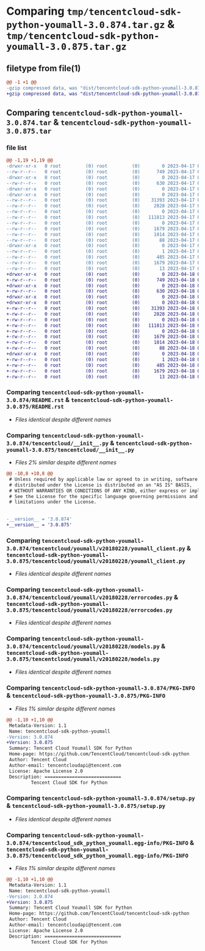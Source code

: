 # Comparing `tmp/tencentcloud-sdk-python-youmall-3.0.874.tar.gz` & `tmp/tencentcloud-sdk-python-youmall-3.0.875.tar.gz`

## filetype from file(1)

```diff
@@ -1 +1 @@
-gzip compressed data, was "dist/tencentcloud-sdk-python-youmall-3.0.874.tar", last modified: Mon Apr 17 00:55:07 2023, max compression
+gzip compressed data, was "dist/tencentcloud-sdk-python-youmall-3.0.875.tar", last modified: Tue Apr 18 01:08:11 2023, max compression
```

## Comparing `tencentcloud-sdk-python-youmall-3.0.874.tar` & `tencentcloud-sdk-python-youmall-3.0.875.tar`

### file list

```diff
@@ -1,19 +1,19 @@
-drwxr-xr-x   0 root         (0) root         (0)        0 2023-04-17 00:55:07.000000 tencentcloud-sdk-python-youmall-3.0.874/
--rw-r--r--   0 root         (0) root         (0)      749 2023-04-17 00:55:07.000000 tencentcloud-sdk-python-youmall-3.0.874/README.rst
-drwxr-xr-x   0 root         (0) root         (0)        0 2023-04-17 00:55:07.000000 tencentcloud-sdk-python-youmall-3.0.874/tencentcloud/
--rw-r--r--   0 root         (0) root         (0)      630 2023-04-17 00:55:07.000000 tencentcloud-sdk-python-youmall-3.0.874/tencentcloud/__init__.py
-drwxr-xr-x   0 root         (0) root         (0)        0 2023-04-17 00:55:07.000000 tencentcloud-sdk-python-youmall-3.0.874/tencentcloud/youmall/
-drwxr-xr-x   0 root         (0) root         (0)        0 2023-04-17 00:55:07.000000 tencentcloud-sdk-python-youmall-3.0.874/tencentcloud/youmall/v20180228/
--rw-r--r--   0 root         (0) root         (0)    31393 2023-04-17 00:55:07.000000 tencentcloud-sdk-python-youmall-3.0.874/tencentcloud/youmall/v20180228/youmall_client.py
--rw-r--r--   0 root         (0) root         (0)     2828 2023-04-17 00:55:07.000000 tencentcloud-sdk-python-youmall-3.0.874/tencentcloud/youmall/v20180228/errorcodes.py
--rw-r--r--   0 root         (0) root         (0)        0 2023-04-17 00:55:07.000000 tencentcloud-sdk-python-youmall-3.0.874/tencentcloud/youmall/v20180228/__init__.py
--rw-r--r--   0 root         (0) root         (0)   111813 2023-04-17 00:55:07.000000 tencentcloud-sdk-python-youmall-3.0.874/tencentcloud/youmall/v20180228/models.py
--rw-r--r--   0 root         (0) root         (0)        0 2023-04-17 00:55:07.000000 tencentcloud-sdk-python-youmall-3.0.874/tencentcloud/youmall/__init__.py
--rw-r--r--   0 root         (0) root         (0)     1679 2023-04-17 00:55:07.000000 tencentcloud-sdk-python-youmall-3.0.874/PKG-INFO
--rw-r--r--   0 root         (0) root         (0)     1014 2023-04-17 00:55:07.000000 tencentcloud-sdk-python-youmall-3.0.874/setup.py
--rw-r--r--   0 root         (0) root         (0)       88 2023-04-17 00:55:07.000000 tencentcloud-sdk-python-youmall-3.0.874/setup.cfg
-drwxr-xr-x   0 root         (0) root         (0)        0 2023-04-17 00:55:07.000000 tencentcloud-sdk-python-youmall-3.0.874/tencentcloud_sdk_python_youmall.egg-info/
--rw-r--r--   0 root         (0) root         (0)        1 2023-04-17 00:55:07.000000 tencentcloud-sdk-python-youmall-3.0.874/tencentcloud_sdk_python_youmall.egg-info/dependency_links.txt
--rw-r--r--   0 root         (0) root         (0)      485 2023-04-17 00:55:07.000000 tencentcloud-sdk-python-youmall-3.0.874/tencentcloud_sdk_python_youmall.egg-info/SOURCES.txt
--rw-r--r--   0 root         (0) root         (0)     1679 2023-04-17 00:55:07.000000 tencentcloud-sdk-python-youmall-3.0.874/tencentcloud_sdk_python_youmall.egg-info/PKG-INFO
--rw-r--r--   0 root         (0) root         (0)       13 2023-04-17 00:55:07.000000 tencentcloud-sdk-python-youmall-3.0.874/tencentcloud_sdk_python_youmall.egg-info/top_level.txt
+drwxr-xr-x   0 root         (0) root         (0)        0 2023-04-18 01:08:11.000000 tencentcloud-sdk-python-youmall-3.0.875/
+-rw-r--r--   0 root         (0) root         (0)      749 2023-04-18 01:08:10.000000 tencentcloud-sdk-python-youmall-3.0.875/README.rst
+drwxr-xr-x   0 root         (0) root         (0)        0 2023-04-18 01:08:11.000000 tencentcloud-sdk-python-youmall-3.0.875/tencentcloud/
+-rw-r--r--   0 root         (0) root         (0)      630 2023-04-18 01:08:10.000000 tencentcloud-sdk-python-youmall-3.0.875/tencentcloud/__init__.py
+drwxr-xr-x   0 root         (0) root         (0)        0 2023-04-18 01:08:11.000000 tencentcloud-sdk-python-youmall-3.0.875/tencentcloud/youmall/
+drwxr-xr-x   0 root         (0) root         (0)        0 2023-04-18 01:08:11.000000 tencentcloud-sdk-python-youmall-3.0.875/tencentcloud/youmall/v20180228/
+-rw-r--r--   0 root         (0) root         (0)    31393 2023-04-18 01:08:10.000000 tencentcloud-sdk-python-youmall-3.0.875/tencentcloud/youmall/v20180228/youmall_client.py
+-rw-r--r--   0 root         (0) root         (0)     2828 2023-04-18 01:08:10.000000 tencentcloud-sdk-python-youmall-3.0.875/tencentcloud/youmall/v20180228/errorcodes.py
+-rw-r--r--   0 root         (0) root         (0)        0 2023-04-18 01:08:10.000000 tencentcloud-sdk-python-youmall-3.0.875/tencentcloud/youmall/v20180228/__init__.py
+-rw-r--r--   0 root         (0) root         (0)   111813 2023-04-18 01:08:10.000000 tencentcloud-sdk-python-youmall-3.0.875/tencentcloud/youmall/v20180228/models.py
+-rw-r--r--   0 root         (0) root         (0)        0 2023-04-18 01:08:10.000000 tencentcloud-sdk-python-youmall-3.0.875/tencentcloud/youmall/__init__.py
+-rw-r--r--   0 root         (0) root         (0)     1679 2023-04-18 01:08:11.000000 tencentcloud-sdk-python-youmall-3.0.875/PKG-INFO
+-rw-r--r--   0 root         (0) root         (0)     1014 2023-04-18 01:08:10.000000 tencentcloud-sdk-python-youmall-3.0.875/setup.py
+-rw-r--r--   0 root         (0) root         (0)       88 2023-04-18 01:08:11.000000 tencentcloud-sdk-python-youmall-3.0.875/setup.cfg
+drwxr-xr-x   0 root         (0) root         (0)        0 2023-04-18 01:08:11.000000 tencentcloud-sdk-python-youmall-3.0.875/tencentcloud_sdk_python_youmall.egg-info/
+-rw-r--r--   0 root         (0) root         (0)        1 2023-04-18 01:08:11.000000 tencentcloud-sdk-python-youmall-3.0.875/tencentcloud_sdk_python_youmall.egg-info/dependency_links.txt
+-rw-r--r--   0 root         (0) root         (0)      485 2023-04-18 01:08:11.000000 tencentcloud-sdk-python-youmall-3.0.875/tencentcloud_sdk_python_youmall.egg-info/SOURCES.txt
+-rw-r--r--   0 root         (0) root         (0)     1679 2023-04-18 01:08:11.000000 tencentcloud-sdk-python-youmall-3.0.875/tencentcloud_sdk_python_youmall.egg-info/PKG-INFO
+-rw-r--r--   0 root         (0) root         (0)       13 2023-04-18 01:08:11.000000 tencentcloud-sdk-python-youmall-3.0.875/tencentcloud_sdk_python_youmall.egg-info/top_level.txt
```

### Comparing `tencentcloud-sdk-python-youmall-3.0.874/README.rst` & `tencentcloud-sdk-python-youmall-3.0.875/README.rst`

 * *Files identical despite different names*

### Comparing `tencentcloud-sdk-python-youmall-3.0.874/tencentcloud/__init__.py` & `tencentcloud-sdk-python-youmall-3.0.875/tencentcloud/__init__.py`

 * *Files 2% similar despite different names*

```diff
@@ -10,8 +10,8 @@
 # Unless required by applicable law or agreed to in writing, software
 # distributed under the License is distributed on an "AS IS" BASIS,
 # WITHOUT WARRANTIES OR CONDITIONS OF ANY KIND, either express or implied.
 # See the License for the specific language governing permissions and
 # limitations under the License.
 
 
-__version__ = '3.0.874'
+__version__ = '3.0.875'
```

### Comparing `tencentcloud-sdk-python-youmall-3.0.874/tencentcloud/youmall/v20180228/youmall_client.py` & `tencentcloud-sdk-python-youmall-3.0.875/tencentcloud/youmall/v20180228/youmall_client.py`

 * *Files identical despite different names*

### Comparing `tencentcloud-sdk-python-youmall-3.0.874/tencentcloud/youmall/v20180228/errorcodes.py` & `tencentcloud-sdk-python-youmall-3.0.875/tencentcloud/youmall/v20180228/errorcodes.py`

 * *Files identical despite different names*

### Comparing `tencentcloud-sdk-python-youmall-3.0.874/tencentcloud/youmall/v20180228/models.py` & `tencentcloud-sdk-python-youmall-3.0.875/tencentcloud/youmall/v20180228/models.py`

 * *Files identical despite different names*

### Comparing `tencentcloud-sdk-python-youmall-3.0.874/PKG-INFO` & `tencentcloud-sdk-python-youmall-3.0.875/PKG-INFO`

 * *Files 1% similar despite different names*

```diff
@@ -1,10 +1,10 @@
 Metadata-Version: 1.1
 Name: tencentcloud-sdk-python-youmall
-Version: 3.0.874
+Version: 3.0.875
 Summary: Tencent Cloud Youmall SDK for Python
 Home-page: https://github.com/TencentCloud/tencentcloud-sdk-python
 Author: Tencent Cloud
 Author-email: tencentcloudapi@tencent.com
 License: Apache License 2.0
 Description: ============================
         Tencent Cloud SDK for Python
```

### Comparing `tencentcloud-sdk-python-youmall-3.0.874/setup.py` & `tencentcloud-sdk-python-youmall-3.0.875/setup.py`

 * *Files identical despite different names*

### Comparing `tencentcloud-sdk-python-youmall-3.0.874/tencentcloud_sdk_python_youmall.egg-info/PKG-INFO` & `tencentcloud-sdk-python-youmall-3.0.875/tencentcloud_sdk_python_youmall.egg-info/PKG-INFO`

 * *Files 1% similar despite different names*

```diff
@@ -1,10 +1,10 @@
 Metadata-Version: 1.1
 Name: tencentcloud-sdk-python-youmall
-Version: 3.0.874
+Version: 3.0.875
 Summary: Tencent Cloud Youmall SDK for Python
 Home-page: https://github.com/TencentCloud/tencentcloud-sdk-python
 Author: Tencent Cloud
 Author-email: tencentcloudapi@tencent.com
 License: Apache License 2.0
 Description: ============================
         Tencent Cloud SDK for Python
```

